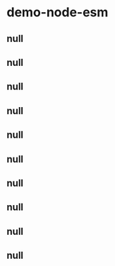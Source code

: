 # demo-node-esm

## null

## null

## null

## null

## null

## null

## null

## null

## null

## null
